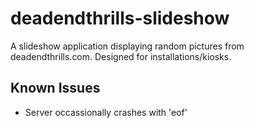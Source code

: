 deadendthrills-slideshow
========================

A slideshow application displaying random pictures from deadendthrills.com. Designed for installations/kiosks.

Known Issues
---
* Server occassionally crashes with 'eof'
